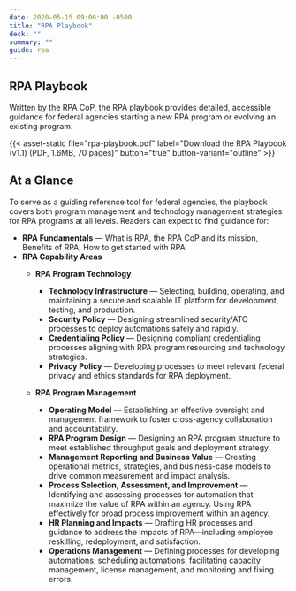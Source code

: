 ```yaml
---
date: 2020-05-15 09:00:00 -0500
title: "RPA Playbook"
deck: ""
summary: ""
guide: rpa
---
```

## RPA Playbook

Written by the RPA CoP, the RPA playbook provides detailed, accessible guidance for federal agencies starting a new RPA program or evolving an existing program.

{{< asset-static file="rpa-playbook.pdf" label="Download the RPA Playbook (v1.1) (PDF, 1.6MB, 70 pages)" button="true" button-variant="outline" >}}

## At a Glance  
To serve as a guiding reference tool for federal agencies, the playbook covers both program management and technology management strategies for RPA programs at all levels.  Readers can expect to find guidance for:

- **RPA Fundamentals**  &mdash; What is RPA, the RPA CoP and its mission, Benefits of RPA, How to get started with RPA
- **RPA Capability Areas**
  - **RPA Program Technology** 
      -   **Technology Infrastructure** &mdash; Selecting, building, operating, and maintaining a secure and scalable IT platform for development, testing, and production.
      -   **Security Policy** &mdash; Designing streamlined security/ATO processes to deploy automations safely and rapidly.
      -   **Credentialing Policy** &mdash; Designing compliant credentialing processes aligning with RPA program resourcing and technology strategies.
      -   **Privacy Policy** &mdash; Developing processes to meet relevant federal privacy and ethics standards for RPA deployment.
    

  - **RPA Program Management**
      -   **Operating Model** &mdash; Establishing an effective oversight and management framework to foster cross-agency collaboration and accountability.
      -   **RPA Program Design** &mdash; Designing an RPA program structure to meet established throughput goals and deployment strategy.
      -   **Management Reporting and Business Value** &mdash; Creating operational metrics, strategies, and business-case models to drive common measurement and impact analysis.
      -   **Process Selection, Assessment, and Improvement** &mdash; Identifying and assessing processes for automation that maximize the value of RPA within an agency. Using RPA effectively for broad process improvement within an agency.
      -   **HR Planning and Impacts** &mdash; Drafting HR processes and guidance to address the impacts of RPA—including employee reskilling, redeployment, and satisfaction.
      -  **Operations Management** &mdash; Defining processes for developing automations, scheduling automations, facilitating capacity management, license management, and monitoring and fixing errors.
